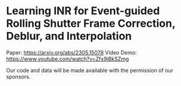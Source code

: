 # Learning INR for Event-guided Rolling Shutter Frame Correction, Deblur, and Interpolation

Paper: https://arxiv.org/abs/2305.15078
Video Demo: https://www.youtube.com/watch?v=Zfx9jBkSZmg

Our code and data will be made available with the permission of our sponsors.

